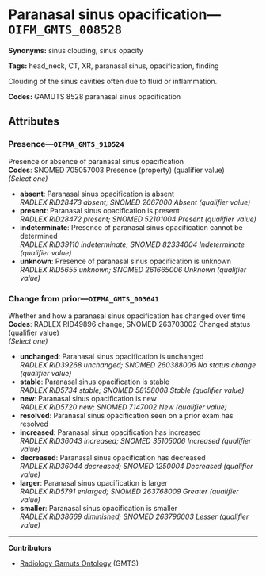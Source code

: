 # Paranasal sinus opacification—`OIFM_GMTS_008528`

**Synonyms:** sinus clouding, sinus opacity

**Tags:** head_neck, CT, XR, paranasal sinus, opacification, finding

Clouding of the sinus cavities often due to fluid or inflammation.

**Codes:** GAMUTS 8528 paranasal sinus opacification

## Attributes

### Presence—`OIFMA_GMTS_910524`

Presence or absence of paranasal sinus opacification  
**Codes**: SNOMED 705057003 Presence (property) (qualifier value)  
*(Select one)*

- **absent**: Paranasal sinus opacification is absent  
_RADLEX RID28473 absent; SNOMED 2667000 Absent (qualifier value)_
- **present**: Paranasal sinus opacification is present  
_RADLEX RID28472 present; SNOMED 52101004 Present (qualifier value)_
- **indeterminate**: Presence of paranasal sinus opacification cannot be determined  
_RADLEX RID39110 indeterminate; SNOMED 82334004 Indeterminate (qualifier value)_
- **unknown**: Presence of paranasal sinus opacification is unknown  
_RADLEX RID5655 unknown; SNOMED 261665006 Unknown (qualifier value)_

### Change from prior—`OIFMA_GMTS_003641`

Whether and how a paranasal sinus opacification has changed over time  
**Codes**: RADLEX RID49896 change; SNOMED 263703002 Changed status (qualifier value)  
*(Select one)*

- **unchanged**: Paranasal sinus opacification is unchanged  
_RADLEX RID39268 unchanged; SNOMED 260388006 No status change (qualifier value)_
- **stable**: Paranasal sinus opacification is stable  
_RADLEX RID5734 stable; SNOMED 58158008 Stable (qualifier value)_
- **new**: Paranasal sinus opacification is new  
_RADLEX RID5720 new; SNOMED 7147002 New (qualifier value)_
- **resolved**: Paranasal sinus opacification seen on a prior exam has resolved  
- **increased**: Paranasal sinus opacification has increased  
_RADLEX RID36043 increased; SNOMED 35105006 Increased (qualifier value)_
- **decreased**: Paranasal sinus opacification has decreased  
_RADLEX RID36044 decreased; SNOMED 1250004 Decreased (qualifier value)_
- **larger**: Paranasal sinus opacification is larger  
_RADLEX RID5791 enlarged; SNOMED 263768009 Greater (qualifier value)_
- **smaller**: Paranasal sinus opacification is smaller  
_RADLEX RID38669 diminished; SNOMED 263796003 Lesser (qualifier value)_

---

**Contributors**

- [Radiology Gamuts Ontology](https://gamuts.net/) (GMTS)
